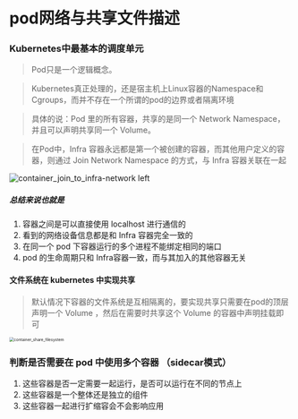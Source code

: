 # pod网络与共享文件描述

### Kubernetes中最基本的调度单元

> Pod只是一个逻辑概念。

> Kubernetes真正处理的，还是宿主机上Linux容器的Namespace和Cgroups，而并不存在一个所谓的pod的边界或者隔离环境

> 具体的说：Pod 里的所有容器，共享的是同一个 Network Namespace，并且可以声明共享同一个 Volume。

> 在Pod中，Infra 容器永远都是第一个被创建的容器，而其他用户定义的容器，则通过 Join Network Namespace 的方式，与 Infra 容器关联在一起

![container_join_to_infra-network left](./img/container_join_to_infra-network.jpg)



##### 总结来说也就是

1. 容器之间是可以直接使用 localhost 进行通信的
2. 看到的网络设备信息都是和 Infra 容器完全一致的
3. 在同一个 pod 下容器运行的多个进程不能绑定相同的端口
4. pod 的生命周期只和 Infra容器一致，而与其加入的其他容器无关



#### 文件系统在 kubernetes 中实现共享

> 默认情况下容器的文件系统是互相隔离的，要实现共享只需要在pod的顶层声明一个 Volume ，然后在需要时共享这个 Volume 的容器中声明挂载即可

<img src="./img/container_share_filesystem.jpg" alt="container_share_filesystem" style="zoom:50%;" />



### 判断是否需要在 pod 中使用多个容器 （sidecar模式）

1. 这些容器是否一定需要一起运行，是否可以运行在不同的节点上
2. 这些容器是一个整体还是独立的组件
3. 这些容器一起进行扩缩容会不会影响应用



























